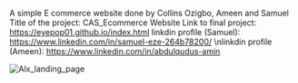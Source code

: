 A simple E commerce website done by Collins Ozigbo, Ameen and Samuel
Title of the project: CAS_Ecommerce Website
Link to final project: https://eyepop01.github.io/index.html
linkdin profile (Samuel): https://www.linkedin.com/in/samuel-eze-264b78200/
\nlinkdin profile (Ameen): https://www.linkedin.com/in/abdulqudus-amin

![Alx_landing_page](https://user-images.githubusercontent.com/99145254/211627747-0c8941fa-55f1-4422-98e3-b92041281d26.JPG)
